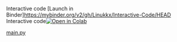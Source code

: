 Interactive code [Launch in Binder]https://mybinder.org/v2/gh/Linukkx/Interactive-Code/HEAD
Interactive code[![Open in Colab](https://colab.research.google.com/assets/colab-badge.svg)](https://colab.research.google.com/github/linukkx/Interactive-Code/blob/main/notebooks/interactiveCode.ipynb)

[main.py](./main.py)
